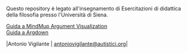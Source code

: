 <link rel="stylesheet" href="./assets/style.css">

Questo repository è legato all'insegnamento di Esercitazioni di didattica della filosofia presso l'Università di Siena.

[Guida a MindMup Argument Visualization](https://antonio-vigilante.github.io/filosofia/mindmup/index.html)  
[Guida a Argdown](https://antonio-vigilante.github.io/filosofia/argdown/index.html)




 
|Antonio Vigilante | antoniovigilante@autistici.org|

